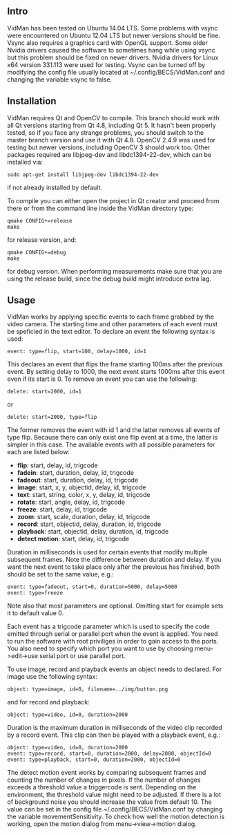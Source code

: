 ## Intro

VidMan has been tested on Ubuntu 14.04 LTS. Some problems with vsync were
encountered on Ubuntu 12.04 LTS but newer versions should be fine. Vsync also
requires a graphics card with OpenGL support. Some older Nvidia drivers caused
the software to sometimes hang while using vsync but this problem should be
fixed on newer drivers. Nvidia drivers for Linux x64 version 331.113 were used
for testing. Vsync can be turned off by modifying the config file usually
located at ~/.config/BECS/VidMan.conf and changing the variable vsync to false.

## Installation

VidMan requires Qt and OpenCV to compile. This branch should work with all Qt
versions starting from Qt 4.8, including Qt 5. It hasn't been properly tested,
so if you face any strange problems, you should switch to the master branch
version and use it with Qt 4.8. OpenCV 2.4.9 was used for testing but newer
versions, including OpenCV 3 should work too.  Other packages required are
libjpeg-dev and libdc1394-22-dev, which can be installed via:

	sudo apt-get install libjpeg-dev libdc1394-22-dev 

if not already installed by default.  

To compile you can either open the project in Qt creator and proceed from there
or from the command line inside the VidMan directory type:

	qmake CONFIG+=release
	make

for release version, and:

	qmake CONFIG+=debug
	make

for debug version. When performing measurements make sure that you are using the
release build, since the debug build might introduce extra lag.

## Usage

VidMan works by applying specific events to each frame grabbed by the video
camera. The starting time and other parameters of each event must be speficied
in the text editor. To declare an event the following syntax is used:

	event: type=flip, start=100, delay=1000, id=1

This declares an event that flips the frame starting 100ms after the previous
event. By setting delay to 1000, the next event starts 1000ms after this event
even if its start is 0. To remove an event you can use the following:

    delete: start=2000, id=1

or

	delete: start=2000, type=flip

The former removes the event with id 1 and the latter removes all events of type
flip. Because there can only exist one flip event at a time, the latter is
simpler in this case. The available events with all possible parameters for each
are listed below:

* **flip**: start, delay, id, trigcode
* **fadein**: start, duration, delay, id, trigcode
* **fadeout**: start, duration, delay, id, trigcode
* **image**: start, x, y, objectid, delay, id, trigcode
* **text**: start, string, color, x, y, delay, id, trigcode
* **rotate**: start, angle, delay, id, trigcode
* **freeze**: start, delay, id, trigcode
* **zoom**: start, scale, duration, delay, id, trigcode
* **record**: start, objectid, delay, duration, id, trigcode
* **playback**: start, objectid, delay, duration, id, trigcode
* **detect motion**: start, delay, id, trigcode

Duration in milliseconds is used for certain events that modify multiple
subsequent frames. Note the difference between duration and delay. If you want
the next event to take place only after the previous has finished, both should
be set to the same value, e.g.:

	event: type=fadeout, start=0, duration=5000, delay=5000
    event: type=freeze

Note also that most parameters are optional. Omitting start for example sets it
to default value 0. 

Each event has a trigcode parameter which is used to specify the code emitted
through serial or parallel port when the event is applied. You need to run the
software with root priviliges in order to gain access to the ports. You also
need to specify which port you want to use by choosing menu->edit->use serial
port or use parallel port.

To use image, record and playback events an object needs to declared. For image
use the following syntax:

	object: type=image, id=0, filename=../img/button.png

and for record and playback:

	object: type=video, id=0, duration=2000 

Duration is the maximum duration in milliseconds of the video clip recorded by a
record event. This clip can then be played with a playback event, e.g.:

	object: type=video, id=0, duration=2000 
	event: type=record, start=0, duration=2000, delay=2000, objectId=0 
	event: type=playback, start=0, duration=2000, objectId=0
     
The detect motion event works by comparing subsequent frames and counting the
number of changes in pixels. If the number of changes exceeds a threshold value
a triggercode is sent. Depending on the environment, the threshold value might
need to be adjusted. If there is a lot of background noise you should increase
the value from default 10. The value can be set in the config file
~/.config/BECS/VidMan.conf by changing the variable movementSensitivity. To
check how well the motion detection is working, open the motion dialog from
menu->view->motion dialog.
